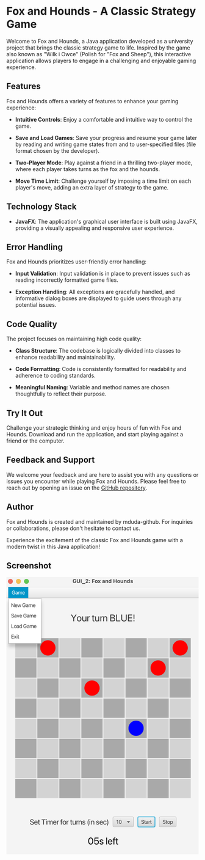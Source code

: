 # Fox and Hounds - A Classic Strategy Game

Welcome to Fox and Hounds, a Java application developed as a university project that brings the classic strategy game to life. Inspired by the game also known as "Wilk i Owce" (Polish for "Fox and Sheep"), this interactive application allows players to engage in a challenging and enjoyable gaming experience.

## Features

Fox and Hounds offers a variety of features to enhance your gaming experience:

- **Intuitive Controls**: Enjoy a comfortable and intuitive way to control the game.

- **Save and Load Games**: Save your progress and resume your game later by reading and writing game states from and to user-specified files (file format chosen by the developer).

- **Two-Player Mode**: Play against a friend in a thrilling two-player mode, where each player takes turns as the fox and the hounds.

- **Move Time Limit**: Challenge yourself by imposing a time limit on each player's move, adding an extra layer of strategy to the game.

## Technology Stack

- **JavaFX**: The application's graphical user interface is built using JavaFX, providing a visually appealing and responsive user experience.

## Error Handling

Fox and Hounds prioritizes user-friendly error handling:

- **Input Validation**: Input validation is in place to prevent issues such as reading incorrectly formatted game files.

- **Exception Handling**: All exceptions are gracefully handled, and informative dialog boxes are displayed to guide users through any potential issues.

## Code Quality

The project focuses on maintaining high code quality:

- **Class Structure**: The codebase is logically divided into classes to enhance readability and maintainability.

- **Code Formatting**: Code is consistently formatted for readability and adherence to coding standards.

- **Meaningful Naming**: Variable and method names are chosen thoughtfully to reflect their purpose.

## Try It Out

Challenge your strategic thinking and enjoy hours of fun with Fox and Hounds. Download and run the application, and start playing against a friend or the computer.

## Feedback and Support

We welcome your feedback and are here to assist you with any questions or issues you encounter while playing Fox and Hounds. Please feel free to reach out by opening an issue on the [GitHub repository](https://github.com/mduda-github/FoxAndHounds).

## Author

Fox and Hounds is created and maintained by mduda-github. For inquiries or collaborations, please don't hesitate to contact us.

Experience the excitement of the classic Fox and Hounds game with a modern twist in this Java application!

## Screenshot

![Image](https://github.com/mduda-github/FoxAndHounds/blob/main/assets/FoxAndHounds.png)
